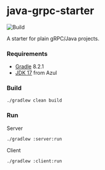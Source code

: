 # java-grpc-starter
![Build](https://github.com/rbento/java-grpc-starter/actions/workflows/gradle.yml/badge.svg)

A starter for plain gRPC/Java projects.

### Requirements

- [Gradle](https://gradle.org/releases/) 8.2.1
- [JDK 17](https://www.azul.com/downloads/?package=jdk#zulu) from Azul

### Build

```bash
./gradlew clean build
```

### Run

Server
```bash
./gradlew :server:run
```

Client
```bash
./gradlew :client:run
```
